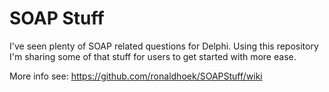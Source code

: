 # SOAP Stuff
I've seen plenty of SOAP related questions for Delphi.
Using this repository I'm sharing some of that stuff for users to get started with more ease.

More info see:
https://github.com/ronaldhoek/SOAPStuff/wiki
